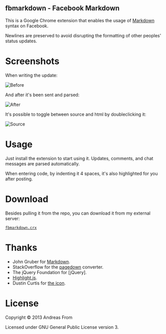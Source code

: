 fbmarkdown - Facebook Markdown
------------------------------
This is a Google Chrome extension that enables the usage of [Markdown][md] syntax on Facebook.

Newlines are preserved to avoid disrupting the formatting of other peoples' status updates.

# Screenshots
When writing the update:

![Before](https://raw.github.com/andreasfrom/fbmarkdown/master/before.png)

And after it's been sent and parsed:

![After](https://raw.github.com/andreasfrom/fbmarkdown/master/after.png)

It's possible to toggle between source and html by doubleclicking it:

![Source](https://raw.github.com/andreasfrom/fbmarkdown/master/source.png)

# Usage
Just install the extension to start using it.
Updates, comments, and chat messages are parsed automatically.

When entering code, by indenting it 4 spaces, it's also highlighted for you after posting.

# Download

Besides pulling it from the repo, you can download it from my external server:

[`fbmarkdown.crx`](http://rtgkom.dk/~andreashf11/fbmarkdown.crx)

# Thanks
* John Gruber for [Markdown][md].
* StackOverflow for the [pagedown](http://code.google.com/p/pagedown/) converter.
* The jQuery Foundation for [jQuery].
* [Highlight.js](http://softwaremaniacs.org/soft/highlight/en/).
* Dustin Curtis for [the icon](https://github.com/dcurtis/markdown-mark).

# License
Copyright © 2013 Andreas From

Licensed under GNU General Public License version 3.

[md]: http://www.daringfireball.com/projects/markdown/

